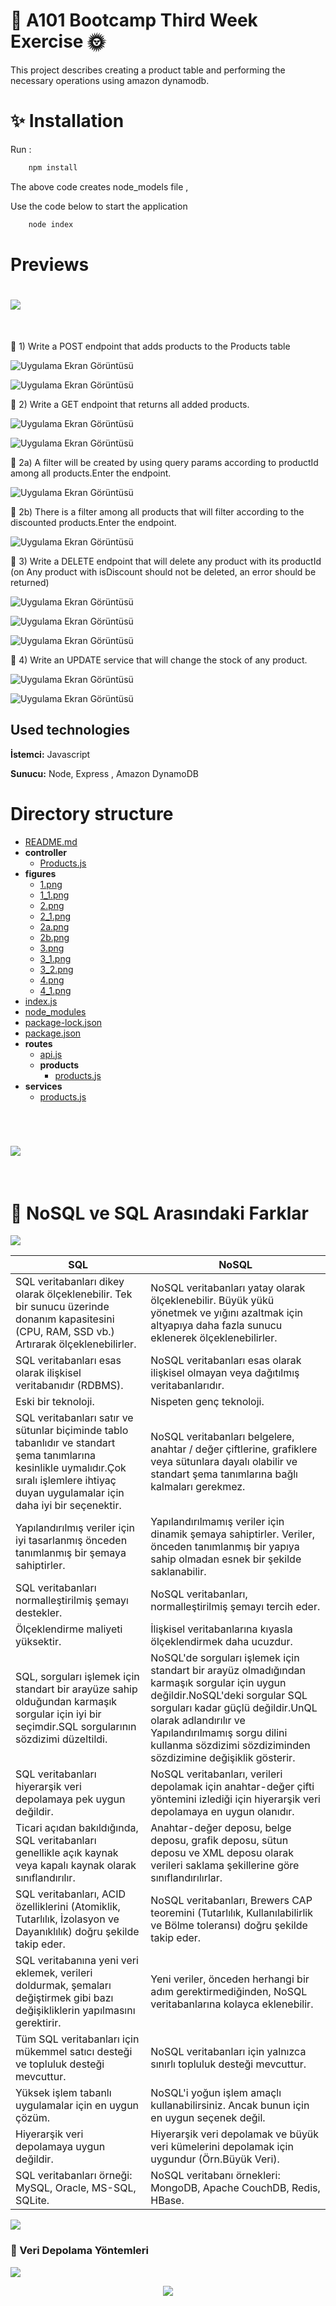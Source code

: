 
# 🚀 A101 Bootcamp Third Week Exercise 🌞

This project describes creating a product table and performing the necessary operations using amazon dynamodb.

# ✨ Installation


Run :

```bash
    npm install
```

The above code creates node_models file ,

Use the code below to start the application

```bash
    node index
```

# Previews

<h1 align="left">
<img src="https://readme-typing-svg.herokuapp.com?font=arial-bold&color=%23F70000&size=28&duration=10000&vCenter=true&lines=A%E2%86%92" />
</h1>
<br>

📗 1) Write a POST endpoint that adds products to the Products table

![Uygulama Ekran Görüntüsü](https://github.com/A101-Node-js-TypeScript-Bootcamp/a101-bootcamp-odev3-esehitoglu/blob/main/figures/1.png)

![Uygulama Ekran Görüntüsü](https://github.com/A101-Node-js-TypeScript-Bootcamp/a101-bootcamp-odev3-esehitoglu/blob/main/figures/1_1.png)

📘 2) Write a GET endpoint that returns all added products.

![Uygulama Ekran Görüntüsü](https://github.com/A101-Node-js-TypeScript-Bootcamp/a101-bootcamp-odev3-esehitoglu/blob/main/figures/2.png)

![Uygulama Ekran Görüntüsü](https://github.com/A101-Node-js-TypeScript-Bootcamp/a101-bootcamp-odev3-esehitoglu/blob/main/figures/2_1.png)

📘 2a) A filter will be created by using query params according to productId among all products.Enter the endpoint.

![Uygulama Ekran Görüntüsü](https://github.com/A101-Node-js-TypeScript-Bootcamp/a101-bootcamp-odev3-esehitoglu/blob/main/figures/2a.png)

📘 2b) There is a filter among all products that will filter according to the discounted products.Enter the endpoint.

![Uygulama Ekran Görüntüsü](https://github.com/A101-Node-js-TypeScript-Bootcamp/a101-bootcamp-odev3-esehitoglu/blob/main/figures/2b.png)

📙 3) Write a DELETE endpoint that will delete any product with its productId (on
Any product with isDiscount should not be deleted, an error should be returned)

![Uygulama Ekran Görüntüsü](https://github.com/A101-Node-js-TypeScript-Bootcamp/a101-bootcamp-odev3-esehitoglu/blob/main/figures/3.png)

![Uygulama Ekran Görüntüsü](https://github.com/A101-Node-js-TypeScript-Bootcamp/a101-bootcamp-odev3-esehitoglu/blob/main/figures/3_1.png)

![Uygulama Ekran Görüntüsü](https://github.com/A101-Node-js-TypeScript-Bootcamp/a101-bootcamp-odev3-esehitoglu/blob/main/figures/3_2.png)

📕 4) Write an UPDATE service that will change the stock of any product.

![Uygulama Ekran Görüntüsü](https://github.com/A101-Node-js-TypeScript-Bootcamp/a101-bootcamp-odev3-esehitoglu/blob/main/figures/4.png)

![Uygulama Ekran Görüntüsü](https://github.com/A101-Node-js-TypeScript-Bootcamp/a101-bootcamp-odev3-esehitoglu/blob/main/figures/4_1.png)

## Used technologies

**İstemci:** Javascript

**Sunucu:** Node, Express , Amazon DynamoDB

   # Directory structure

   - [README.md](README.md)
   - __controller__
     - [Products.js](controller/Products.js)
   - __figures__
     - [1.png](figures/1.png)
     - [1\_1.png](figures/1_1.png)
     - [2.png](figures/2.png)
     - [2\_1.png](figures/2_1.png)
     - [2a.png](figures/2a.png)
     - [2b.png](figures/2b.png)
     - [3.png](figures/3.png)
     - [3\_1.png](figures/3_1.png)
     - [3\_2.png](figures/3_2.png)
     - [4.png](figures/4.png)
     - [4\_1.png](figures/4_1.png)
   - [index.js](index.js)
   - [node\_modules](node_modules)
   - [package\-lock.json](package-lock.json)
   - [package.json](package.json)
   - __routes__
     - [api.js](routes/api.js)
     - __products__
       - [products.js](routes/products/products.js)
   - __services__
     - [products.js](services/products.js)

<br>
<h1 align="left">
<img src="https://readme-typing-svg.herokuapp.com?font=arial-bold&color=%23F70000&size=28&duration=10000&vCenter=true&multiline=true&lines=B%E2%86%92" />
</h1>
<br>

# 💎 NoSQL ve SQL Arasındaki Farklar

  <img src="https://miro.medium.com/max/1400/1*-fYuURITlpsGyKpfqKP6gg.png" />
 
  SQL  | NoSQL
------------- | -------------
SQL veritabanları dikey olarak ölçeklenebilir. Tek bir sunucu üzerinde donanım kapasitesini (CPU, RAM, SSD vb.) Artırarak ölçeklenebilirler. | NoSQL veritabanları yatay olarak ölçeklenebilir. Büyük yükü yönetmek ve yığını azaltmak için altyapıya daha fazla sunucu eklenerek ölçeklenebilirler.
SQL veritabanları esas olarak ilişkisel veritabanıdır (RDBMS). | NoSQL veritabanları esas olarak ilişkisel olmayan veya dağıtılmış veritabanlarıdır.
Eski bir teknoloji. | Nispeten genç teknoloji.
SQL veritabanları satır ve sütunlar biçiminde tablo tabanlıdır ve standart şema tanımlarına kesinlikle uymalıdır.Çok sıralı işlemlere ihtiyaç duyan uygulamalar için daha iyi bir seçenektir. | NoSQL veritabanları belgelere, anahtar / değer çiftlerine, grafiklere veya sütunlara dayalı olabilir ve standart şema tanımlarına bağlı kalmaları gerekmez.
Yapılandırılmış veriler için iyi tasarlanmış önceden tanımlanmış bir şemaya sahiptirler. | Yapılandırılmamış veriler için dinamik şemaya sahiptirler. Veriler, önceden tanımlanmış bir yapıya sahip olmadan esnek bir şekilde saklanabilir.
SQL veritabanları normalleştirilmiş şemayı destekler. | NoSQL veritabanları, normalleştirilmiş şemayı tercih eder.
Ölçeklendirme maliyeti yüksektir. | İlişkisel veritabanlarına kıyasla ölçeklendirmek daha ucuzdur.
SQL, sorguları işlemek için standart bir arayüze sahip olduğundan karmaşık sorgular için iyi bir seçimdir.SQL sorgularının sözdizimi düzeltildi. | NoSQL'de sorguları işlemek için standart bir arayüz olmadığından karmaşık sorgular için uygun değildir.NoSQL'deki sorgular SQL sorguları kadar güçlü değildir.UnQL olarak adlandırılır ve Yapılandırılmamış sorgu dilini kullanma sözdizimi sözdiziminden sözdizimine değişiklik gösterir.
SQL veritabanları hiyerarşik veri depolamaya pek uygun değildir. | NoSQL veritabanları, verileri depolamak için anahtar-değer çifti yöntemini izlediği için hiyerarşik veri depolamaya en uygun olanıdır.
Ticari açıdan bakıldığında, SQL veritabanları genellikle açık kaynak veya kapalı kaynak olarak sınıflandırılır. | Anahtar-değer deposu, belge deposu, grafik deposu, sütun deposu ve XML deposu olarak verileri saklama şekillerine göre sınıflandırılırlar.
SQL veritabanları, ACID özelliklerini (Atomiklik, Tutarlılık, İzolasyon ve Dayanıklılık) doğru şekilde takip eder. | NoSQL veritabanları, Brewers CAP teoremini (Tutarlılık, Kullanılabilirlik ve Bölme toleransı) doğru şekilde takip eder.
SQL veritabanına yeni veri eklemek, verileri doldurmak, şemaları değiştirmek gibi bazı değişikliklerin yapılmasını gerektirir. | Yeni veriler, önceden herhangi bir adım gerektirmediğinden, NoSQL veritabanlarına kolayca eklenebilir.
Tüm SQL veritabanları için mükemmel satıcı desteği ve topluluk desteği mevcuttur. | NoSQL veritabanları için yalnızca sınırlı topluluk desteği mevcuttur.
Yüksek işlem tabanlı uygulamalar için en uygun çözüm. | NoSQL'i yoğun işlem amaçlı kullanabilirsiniz. Ancak bunun için en uygun seçenek değil.
Hiyerarşik veri depolamaya uygun değildir. | Hiyerarşik veri depolamak ve büyük veri kümelerini depolamak için uygundur (Örn.Büyük Veri).
SQL veritabanları örneği: MySQL, Oracle, MS-SQL, SQLite. | NoSQL veritabanı örnekleri: MongoDB, Apache CouchDB, Redis, HBase.

  <img src="https://omerdemirarslan.com/wp-content/uploads/2020/03/MONGODBSQLFARK-768x355.jpg" />

  ### 🌟 Veri Depolama Yöntemleri

  <img src="https://miro.medium.com/max/998/1*8cFTeBVP4WnbhTNd0IzCdA.jpeg" />
  

<p align="center">
  <img src="https://media3.giphy.com/media/l4FAPaGGeB7D1LfIA/giphy.gif?cid=ecf05e47v7tl4lqkwqi94wxr0h96a7enpcsvqcspuf5xkotr&rid=giphy.gif&ct=g" />
</p>
